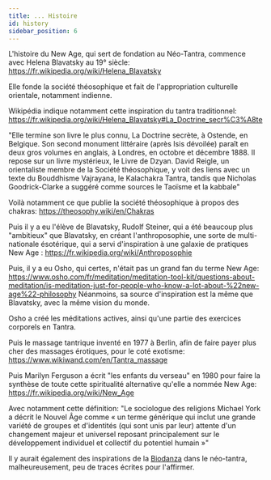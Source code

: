 ```yaml
---
title: ... Histoire
id: history
sidebar_position: 6
---
```


L'histoire du New Age, qui sert de fondation au Néo-Tantra, commence avec Helena Blavatsky au 19° siècle: https://fr.wikipedia.org/wiki/Helena_Blavatsky

Elle fonde la société théosophique et fait de l'appropriation culturelle orientale, notamment indienne.

Wikipédia indique notamment cette inspiration du tantra traditionnel:
https://fr.wikipedia.org/wiki/Helena_Blavatsky#La_Doctrine_secr%C3%A8te

"Elle termine son livre le plus connu, La Doctrine secrète, à Ostende, en Belgique. Son second monument littéraire (après Isis dévoilée) paraît en deux gros volumes en anglais, à Londres, en octobre et décembre 1888. Il repose sur un livre mystérieux, le Livre de Dzyan. David Reigle, un orientaliste membre de la Société théosophique, y voit des liens avec un texte du Bouddhisme Vajrayana, le Kalachakra Tantra, tandis que Nicholas Goodrick-Clarke a suggéré comme sources le Taoïsme et la kabbale"

Voilà notamment ce que publie la société théosophique à propos des chakras:
https://theosophy.wiki/en/Chakras

Puis il y a eu l'élève de Blavatsky, Rudolf Steiner, qui a été beaucoup plus "ambitieux" que Blavatsky, en créant l'anthroposophie, une sorte de multi-nationale ésotérique, qui a servi d'inspiration à une galaxie de pratiques New Age :
https://fr.wikipedia.org/wiki/Anthroposophie

Puis, il y a eu Osho, qui certes, n'était pas un grand fan du terme New Age:
https://www.osho.com/fr/meditation/meditation-tool-kit/questions-about-meditation/is-meditation-just-for-people-who-know-a-lot-about-%22new-age%22-philosophy
Néanmoins, sa source d'inspiration est la même que Blavatsky, avec la même vision du monde.

Osho a créé les méditations actives, ainsi qu'une partie des exercices corporels en Tantra.

Puis le massage tantrique inventé en 1977 à Berlin, afin de faire payer plus cher des massages érotiques, pour le coté exotisme:
https://www.wikiwand.com/en/Tantra_massage

Puis Marilyn Ferguson a écrit "les enfants du verseau" en 1980 pour faire la synthèse de toute cette spiritualité alternative qu'elle a nommée New Age:
https://fr.wikipedia.org/wiki/New_Age

Avec notamment cette définition:
"Le sociologue des religions Michael York a décrit le Nouvel Âge comme « un terme générique qui inclut une grande variété de groupes et d'identités (qui sont unis par leur) attente d'un changement majeur et universel reposant principalement sur le développement individuel et collectif du potentiel humain »"

Il y aurait également des inspirations de la [Biodanza](biodanza) dans le néo-tantra, malheureusement, peu de traces écrites pour l'affirmer.
